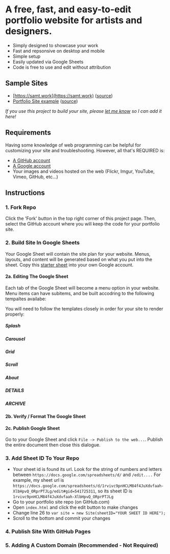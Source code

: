# A free, fast, and easy-to-edit portfolio website for artists and designers.

* Simply designed to showcase your work 
* Fast and repsonsive on desktop and mobile
* Simple setup 
* Easily updated via Google Sheets
* Code is free to use and edit without attribution

## Sample Sites
 * [https://samt.work](https://samt.work) ([source](https://docs.google.com/spreadsheets/d/1rvivc9pnHCLM84f4JuXdvfaah-XlbHpvQ_ORprPTJLg/edit?usp=sharing))
 * [Portfolio Site example]() ([source](https://docs.google.com/spreadsheets/d/1CqeQA0AkN-1WGU28zhnaJbBr5f4gZfaTE8TW3mmB7Q4/edit?usp=sharing))
 
*If you use this project to build your site, please [let me know](srticknor@gmail.com) so I can add it here!*

## Requirements
Having some knowledge of web programming can be helpful for customizing your site and troubleshooting.
However, all that's REQUIRED is:
* [A GitHub account](https://github.com/)
* [A Google account](https://accounts.google.com/)
* Your images and videos hosted on the web (Flickr, Imgur, YouTube, Vimeo, GitHub, etc...)

## Instructions

### 1. Fork Repo
Click the 'Fork' button in the top right corner of this project page. Then, select the GitHub account where you will keep the code for your portfolio site.

### 2. Build Site In Google Sheets
Your Google Sheet will contain the site plan for your website. Menus, layouts, and content will be generated based on what you put into the sheet. Copy this [starter sheet](https://docs.google.com/spreadsheets/d/1CqeQA0AkN-1WGU28zhnaJbBr5f4gZfaTE8TW3mmB7Q4/edit?usp=sharing) into your own Google account. 

#### 2a. Editing The Google Sheet

Each tab of the Google Sheet will become a menu option in your website. Menu items can have subitems, and be built accodring to the following tempaltes availabe:

You will need to follow the templates closely in order for your site to render properly:
##### Splash
##### Carousel
##### Grid
##### Scroll
##### About
##### DETAILS
##### ARCHIVE

#### 2b. Verify / Format The Google Sheet

#### 2c. Publish Google Sheet
Go to your Google Sheet and click `File -> Publish to the web...`. Publish the entire document then close this dialogue. 

### 3. Add Sheet ID To Your Repo 
* Your sheet id is found its url. Look for the string of numbers and letters between `https://docs.google.com/spreadsheets/d/` and `/edit....` For example, my sheet url is `https://docs.google.com/spreadsheets/d/1rvivc9pnHCLM84f4JuXdvfaah-XlbHpvQ_ORprPTJLg/edit#gid=541725311`, so its sheet ID is `1rvivc9pnHCLM84f4JuXdvfaah-XlbHpvQ_ORprPTJLg`
* Go to your portfolio site repo (on GitHub.com)
* Open `index.html` and click the edit button to make changes
* Change line 26 to `var site = new Site(sheetID="YOUR SHEET ID HERE");`
* Scroll to the bottom and commit your changes

### 4. Publish Site With GitHub Pages

### 5. Adding A Custom Domain (Recommended - Not Required) 

